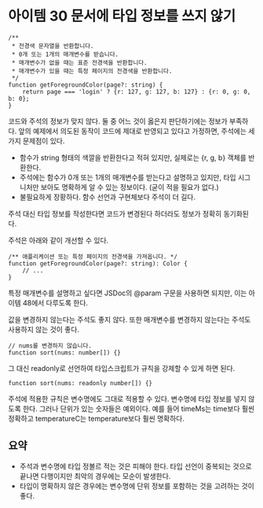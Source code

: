 # 아이템 30 문서에 타입 정보를 쓰지 않기

``` tsx
/**
 * 전경색 문자열을 반환합니다.
 * 0개 또는 1개의 매개변수를 받습니다.
 * 매개변수가 없을 때는 표준 전경색을 반환합니다.
 * 매개변수가 있을 때는 특정 페이지의 전경색을 반환합니다.
 */
function getForegroundColor(page?: string) {
    return page === 'login' ? {r: 127, g: 127, b: 127} : {r: 0, g: 0, b: 0};
}
```

코드와 주석의 정보가 맞지 않다. 둘 중 어느 것이 옳은지 판단하기에는 정보가 부족하다.
앞의 예제에서 의도된 동작이 코드에 제대로 반영되고 있다고 가정하면, 주석에는 세 가지 문제점이 있다.

- 함수가 string 형태의 색깔을 반환한다고 적혀 있지만, 실제로는 {r, g, b} 객체를 반환한다.
- 주석에는 함수가 0개 또는 1개의 매개변수를 받는다고 설명하고 있지만, 타입 시그니처만 보아도 명확하게 알 수 있는 정보이다. (굳이 적을 필요가 없다.)
- 불필요하게 장황하다. 함수 선언과 구현체보다 주석이 더 길다.

주석 대신 타입 정보를 작성한다면 코드가 변경된다 하더라도 정보가 정확히 동기화된다.

주석은 아래와 같이 개선할 수 있다.
``` tsx
/** 애플리케이션 또는 특정 페이지의 전경색을 가져옵니다. */
function getForegroundColor(page?: string): Color {
    // ...
}
```

특정 매개변수를 설명하고 싶다면 JSDoc의 @param 구문을 사용하면 되지만, 이는 아이템 48에서 다루도록 한다.

값을 변경하지 않는다는 주석도 좋지 않다. 또한 매개변수를 변경하지 않는다는 주석도 사용하지 않는 것이 좋다.
``` tsx
// nums를 변경하지 않습니다.
function sort(nums: number[]) {}
```

그 대신 readonly로 선언하여 타입스크립트가 규칙을 강제할 수 있게 하면 된다.
``` tsx
function sort(nums: readonly number[]) {}
```

주석에 적용한 규칙은 변수명에도 그대로 적용할 수 있다. 변수명에 타입 정보를 넣지 않도록 한다.
그러나 단위가 있는 숫자들은 예외이다. 예를 들어 timeMs는 time보다 훨씬 정확하고 temperatureC는 temperature보다 훨씬 명확하다.

## 요약
- 주석과 변수명에 타입 정볼르 적는 것은 피해야 한다. 타입 선언이 중복되는 것으로 끝나면 다행이지만 최악의 경우에는 모순이 발생한다.
- 타입이 명확하지 않은 경우에는 변수명에 단위 정보를 포함하는 것을 고려하는 것이 좋다.
